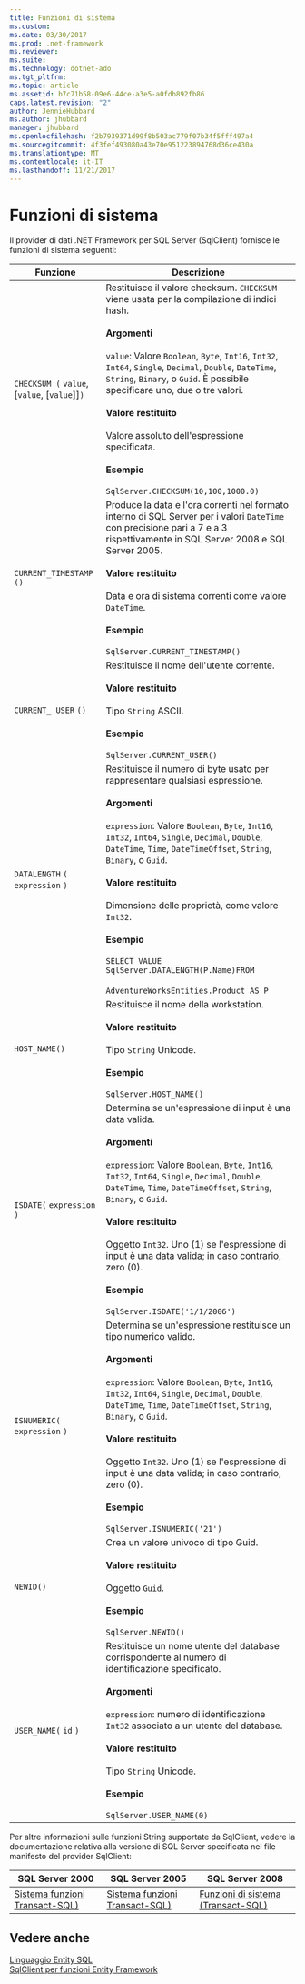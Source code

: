 ```yaml
---
title: Funzioni di sistema
ms.custom: 
ms.date: 03/30/2017
ms.prod: .net-framework
ms.reviewer: 
ms.suite: 
ms.technology: dotnet-ado
ms.tgt_pltfrm: 
ms.topic: article
ms.assetid: b7c71b58-09e6-44ce-a3e5-a0fdb892fb86
caps.latest.revision: "2"
author: JennieHubbard
ms.author: jhubbard
manager: jhubbard
ms.openlocfilehash: f2b7939371d99f8b503ac779f07b34f5fff497a4
ms.sourcegitcommit: 4f3fef493080a43e70e951223894768d36ce430a
ms.translationtype: MT
ms.contentlocale: it-IT
ms.lasthandoff: 11/21/2017
---
```

# <a name="system-functions"></a>Funzioni di sistema
Il provider di dati .NET Framework per SQL Server (SqlClient) fornisce le funzioni di sistema seguenti:  
  
|Funzione|Descrizione|  
|--------------|-----------------|  
|`CHECKSUM (` `value`, [`value`, [`value`]]`)`|Restituisce il valore checksum. `CHECKSUM` viene usata per la compilazione di indici hash.<br /><br /> **Argomenti**<br /><br /> `value`: Valore `Boolean`, `Byte`, `Int16`, `Int32`, `Int64`, `Single`, `Decimal`, `Double`, `DateTime`, `String`, `Binary`, o `Guid`. È possibile specificare uno, due o tre valori.<br /><br /> **Valore restituito**<br /><br /> Valore assoluto dell'espressione specificata.<br /><br /> **Esempio**<br /><br /> `SqlServer.CHECKSUM(10,100,1000.0)`|  
|`CURRENT_TIMESTAMP ()`|Produce la data e l'ora correnti nel formato interno di SQL Server per i valori `DateTime` con precisione pari a 7 e a 3 rispettivamente in SQL Server 2008 e SQL Server 2005.<br /><br /> **Valore restituito**<br /><br /> Data e ora di sistema correnti come valore `DateTime`.<br /><br /> **Esempio**<br /><br /> `SqlServer.CURRENT_TIMESTAMP()`|  
|`CURRENT_ USER` `()`|Restituisce il nome dell'utente corrente.<br /><br /> **Valore restituito**<br /><br /> Tipo `String` ASCII.<br /><br /> **Esempio**<br /><br /> `SqlServer.CURRENT_USER()`|  
|`DATALENGTH` `(` `expression` `)`|Restituisce il numero di byte usato per rappresentare qualsiasi espressione.<br /><br /> **Argomenti**<br /><br /> `expression`: Valore `Boolean`, `Byte`, `Int16`, `Int32`, `Int64`, `Single`, `Decimal`, `Double`, `DateTime`, `Time`, `DateTimeOffset`, `String`, `Binary`, o `Guid`.<br /><br /> **Valore restituito**<br /><br /> Dimensione delle proprietà, come valore `Int32`.<br /><br /> **Esempio**<br /><br /> `SELECT VALUE SqlServer.DATALENGTH(P.Name)FROM`<br /><br /> `AdventureWorksEntities.Product AS P`|  
|`HOST_NAME()`|Restituisce il nome della workstation.<br /><br /> **Valore restituito**<br /><br /> Tipo `String` Unicode.<br /><br /> **Esempio**<br /><br /> `SqlServer.HOST_NAME()`|  
|`ISDATE(` `expression` `)`|Determina se un'espressione di input è una data valida.<br /><br /> **Argomenti**<br /><br /> `expression`: Valore `Boolean`, `Byte`, `Int16`, `Int32`, `Int64`, `Single`, `Decimal`, `Double`, `DateTime`, `Time`, `DateTimeOffset`, `String`, `Binary`, o `Guid`.<br /><br /> **Valore restituito**<br /><br /> Oggetto `Int32`. Uno (1) se l'espressione di input è una data valida; in caso contrario, zero (0).<br /><br /> **Esempio**<br /><br /> `SqlServer.ISDATE('1/1/2006')`|  
|`ISNUMERIC(` `expression` `)`|Determina se un'espressione restituisce un tipo numerico valido.<br /><br /> **Argomenti**<br /><br /> `expression`: Valore `Boolean`, `Byte`, `Int16`, `Int32`, `Int64`, `Single`, `Decimal`, `Double`, `DateTime`, `Time`, `DateTimeOffset`, `String`, `Binary`, o `Guid`.<br /><br /> **Valore restituito**<br /><br /> Oggetto `Int32`. Uno (1) se l'espressione di input è una data valida; in caso contrario, zero (0).<br /><br /> **Esempio**<br /><br /> `SqlServer.ISNUMERIC('21')`|  
|`NEWID()`|Crea un valore univoco di tipo Guid.<br /><br /> **Valore restituito**<br /><br /> Oggetto `Guid`.<br /><br /> **Esempio**<br /><br /> `SqlServer.NEWID()`|  
|`USER_NAME(` `id` `)`|Restituisce un nome utente del database corrispondente al numero di identificazione specificato.<br /><br /> **Argomenti**<br /><br /> `expression`: numero di identificazione `Int32` associato a un utente del database.<br /><br /> **Valore restituito**<br /><br /> Tipo `String` Unicode.<br /><br /> **Esempio**<br /><br /> `SqlServer.USER_NAME(0)`|  
  
 Per altre informazioni sulle funzioni String supportate da SqlClient, vedere la documentazione relativa alla versione di SQL Server specificata nel file manifesto del provider SqlClient:  
  
|SQL Server 2000|SQL Server 2005|SQL Server 2008|  
|---------------------|---------------------|---------------------|  
|[Sistema funzioni Transact-SQL)](http://go.microsoft.com/fwlink/?LinkId=115918)|[Sistema funzioni Transact-SQL)](http://go.microsoft.com/fwlink/?LinkId=115917)|[Funzioni di sistema (Transact-SQL)](http://go.microsoft.com/fwlink/?LinkId=115919)|  
  
## <a name="see-also"></a>Vedere anche  
 [Linguaggio Entity SQL](../../../../../docs/framework/data/adonet/ef/language-reference/entity-sql-language.md)  
 [SqlClient per funzioni Entity Framework](../../../../../docs/framework/data/adonet/ef/sqlclient-for-ef-functions.md)

